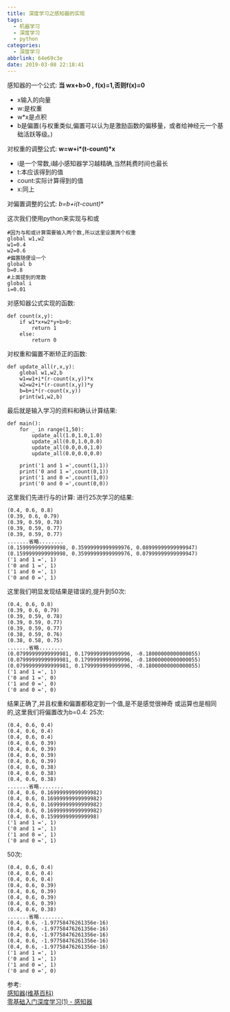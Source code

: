 ```yaml
---
title: 深度学习之感知器的实现
tags:
  - 机器学习
  - 深度学习
  - python
categories:
  - 深度学习
abbrlink: 64e69c3e
date: 2019-03-08 22:18:41
---
```


感知器的一个公式:
  **当 wx+b>0 , f(x)=1,否则f(x)=0**
- x输入的向量  
- w:是权重  
- w*x是点积  
- b是偏置(与权重类似,偏置可以认为是激励函数的偏移量，或者给神经元一个基础活跃等级。)  

对权重的调整公式: **w=w+i\*(t-count)\*x**  
- i是一个常数,i越小感知器学习越精确,当然耗费时间也最长  
- t:本应该得到的值  
- count:实际计算得到的值  
- x:同上  

对偏置调整的公式: **b=b+i*(t-count)**

这次我们使用python来实现与和或<!--more-->
```
#因为与和或计算需要输入两个数,所以这里设置两个权重
global w1,w2
w1=0.4
w2=0.6
#偏置随便设一个
global b
b=0.8
#上面提到的常数
global i
i=0.01
```
对感知器公式实现的函数:
```
def count(x,y):
    if w1*x+w2*y+b>0:
        return 1
    else:
        return 0
```
对权重和偏置不断矫正的函数:
```
def update_all(r,x,y):
    global w1,w2,b
    w1=w1+i*(r-count(x,y))*x
    w2=w2+i*(r-count(x,y))*y
    b=b+i*(r-count(x,y))
    print(w1,w2,b)
```
最后就是输入学习的资料和确认计算结果:
```
def main():
    for _ in range(1,50):
        update_all(1.0,1.0,1.0)
        update_all(0.0,1.0,0.0)
        update_all(0.0,0.0,1.0)
        update_all(0.0,0.0,0.0)
    
    print('1 and 1 =',count(1,1))
    print('0 and 1 =',count(0,1))
    print('1 and 0 =',count(1,0))
    print('0 and 0 =',count(0,0))
```
这里我们先进行与的计算:
进行25次学习的结果:
```
(0.4, 0.6, 0.8)
(0.39, 0.6, 0.79)
(0.39, 0.59, 0.78)
(0.39, 0.59, 0.77)
(0.39, 0.59, 0.77)
.......省略........
(0.1599999999999998, 0.35999999999999976, 0.08999999999999947)
(0.1599999999999998, 0.35999999999999976, 0.07999999999999947)
('1 and 1 =', 1)
('0 and 1 =', 1)
('1 and 0 =', 1)
('0 and 0 =', 1)
```
这里我们明显发现结果是错误的,提升到50次:
```
(0.4, 0.6, 0.8)
(0.39, 0.6, 0.79)
(0.39, 0.59, 0.78)
(0.39, 0.59, 0.77)
(0.39, 0.59, 0.77)
(0.38, 0.59, 0.76)
(0.38, 0.58, 0.75)
.......省略........
(0.07999999999999981, 0.1799999999999996, -0.18000000000000055)
(0.07999999999999981, 0.1799999999999996, -0.18000000000000055)
(0.07999999999999981, 0.1799999999999996, -0.18000000000000055)
('1 and 1 =', 1)
('0 and 1 =', 0)
('1 and 0 =', 0)
('0 and 0 =', 0)
```
结果正确了,并且权重和偏置都稳定到一个值,是不是感觉很神奇
或运算也是相同的,这里我们将偏置改为b=0.4:
25次:
```
(0.4, 0.6, 0.4)
(0.4, 0.6, 0.4)
(0.4, 0.6, 0.4)
(0.4, 0.6, 0.39)
(0.4, 0.6, 0.39)
(0.4, 0.6, 0.39)
(0.4, 0.6, 0.39)
(0.4, 0.6, 0.38)
(0.4, 0.6, 0.38)
(0.4, 0.6, 0.38)
.......省略........
(0.4, 0.6, 0.16999999999999982)
(0.4, 0.6, 0.16999999999999982)
(0.4, 0.6, 0.16999999999999982)
(0.4, 0.6, 0.16999999999999982)
(0.4, 0.6, 0.1599999999999998)
('1 and 1 =', 1)
('0 and 1 =', 1)
('1 and 0 =', 1)
('0 and 0 =', 1)
```
50次:
```
(0.4, 0.6, 0.4)
(0.4, 0.6, 0.4)
(0.4, 0.6, 0.4)
(0.4, 0.6, 0.39)
(0.4, 0.6, 0.39)
(0.4, 0.6, 0.39)
(0.4, 0.6, 0.39)
(0.4, 0.6, 0.38)
.......省略........
(0.4, 0.6, -1.97758476261356e-16)
(0.4, 0.6, -1.97758476261356e-16)
(0.4, 0.6, -1.97758476261356e-16)
(0.4, 0.6, -1.97758476261356e-16)
(0.4, 0.6, -1.97758476261356e-16)
('1 and 1 =', 1)
('0 and 1 =', 1)
('1 and 0 =', 1)
('0 and 0 =', 0)
```


参考:  
[感知器(维基百科)](https://zh.wikipedia.org/wiki/%E6%84%9F%E7%9F%A5%E5%99%A8)  
[零基础入门深度学习(1) - 感知器](https://www.zybuluo.com/hanbingtao/note/433855)  
